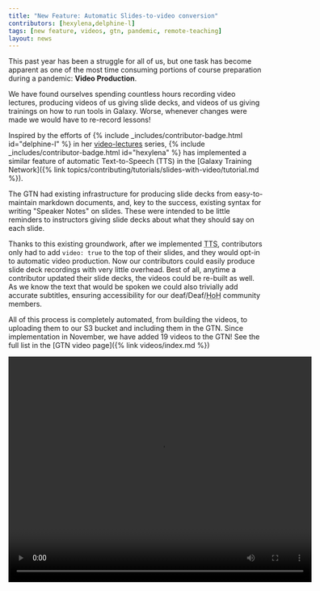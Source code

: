 ```yaml
---
title: "New Feature: Automatic Slides-to-video conversion"
contributors: [hexylena,delphine-l]
tags: [new feature, videos, gtn, pandemic, remote-teaching]
layout: news
---
```


This past year has been a struggle for all of us, but one task has become apparent as one of the most time consuming portions of course preparation during a pandemic: **Video Production**.

We have found ourselves spending countless hours recording video lectures, producing videos of us giving slide decks, and videos of us giving trainings on how to run tools in Galaxy. Worse, whenever changes were made we would have to re-record lessons!

Inspired by the efforts of {% include _includes/contributor-badge.html id="delphine-l" %} in her [video-lectures](https://github.com/galaxyproject/video-lectures/) series, {% include _includes/contributor-badge.html id="hexylena" %} has implemented a similar feature of automatic Text-to-Speech (TTS) in the [Galaxy Training Network]({% link topics/contributing/tutorials/slides-with-video/tutorial.md %}).

The GTN had existing infrastructure for producing slide decks from easy-to-maintain markdown documents, and, key to the success, existing syntax for writing "Speaker Notes" on slides. These were intended to be little reminders to instructors giving slide decks about what they should say on each slide.

Thanks to this existing groundwork, after we implemented <abbr title="Text to Speech">TTS</abbr>, contributors only had to add `video: true` to the top of their slides, and they would opt-in to automatic video production. Now our contributors could easily produce slide deck recordings with very little overhead. Best of all, anytime a contributor updated their slide decks, the videos could be re-built as well. As we know the text that would be spoken we could also trivially add accurate subtitles, ensuring accessibility for our deaf/Deaf/<abbr title="Hard of Hearing">HoH</abbr> community members.

All of this process is completely automated, from building the videos, to uploading them to our S3 bucket and including them in the GTN. Since implementation in November, we have added 19 videos to the GTN! See the full list in the [GTN video page]({% link videos/index.md %})

<video controls="" preload="metadata" width="600" height="447" aria-label="a video produced by the GTN text-to-slides implementation. It is very inaccessible for blind and vision-impaired users, we recommend just reading the slides and speaker notes. Images there have alt-text, and speaker notes are 100% of the spoken content.">
	<source src="https://galaxy-training.s3.amazonaws.com/videos/topics/introduction/tutorials/galaxy-intro-short/slides.mp4" type="video/mp4">
	<track label="English" kind="captions" srclang="en" src="/assets/slides.en.vtt" default="">
</video>
